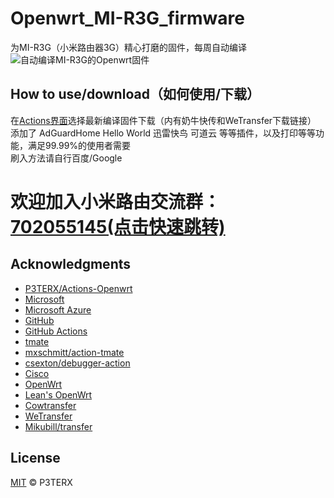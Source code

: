 # Openwrt_MI-R3G_firmware  
为MI-R3G（小米路由器3G）精心打磨的固件，每周自动编译  
![自动编译MI-R3G的Openwrt固件](https://github.com/liuran001/Openwrt_MI-R3G_firmware/workflows/%E8%87%AA%E5%8A%A8%E7%BC%96%E8%AF%91MI-R3G%E7%9A%84Openwrt%E5%9B%BA%E4%BB%B6/badge.svg)
## How to use/download（如何使用/下载）  
在[Actions界面](https://github.com/liuran001/Openwrt_MI-R3G_firmware/actions)选择最新编译固件下载（内有奶牛快传和WeTransfer下载链接）  
添加了 AdGuardHome  Hello World  迅雷快鸟  可道云 等等插件，以及打印等等功能，满足99.99%的使用者需要  
刷入方法请自行百度/Google  


# **欢迎加入小米路由交流群：[702055145(点击快速跳转)](https://jq.qq.com/?_wv=1027&k=5yqfmGi)**   

## Acknowledgments

- [P3TERX/Actions-Openwrt](https://github.com/P3TERX/Actions-OpenWrt)
- [Microsoft](https://www.microsoft.com)
- [Microsoft Azure](https://azure.microsoft.com)
- [GitHub](https://github.com)
- [GitHub Actions](https://github.com/features/actions)
- [tmate](https://github.com/tmate-io/tmate)
- [mxschmitt/action-tmate](https://github.com/mxschmitt/action-tmate)
- [csexton/debugger-action](https://github.com/csexton/debugger-action)
- [Cisco](https://www.cisco.com/)
- [OpenWrt](https://github.com/openwrt/openwrt)
- [Lean's OpenWrt](https://github.com/coolsnowwolf/lede)
- [Cowtransfer](https://cowtransfer.com)
- [WeTransfer](https://wetransfer.com/)
- [Mikubill/transfer](https://github.com/Mikubill/transfer)

## License

[MIT](https://github.com/P3TERX/Actions-OpenWrt/blob/master/LICENSE) © P3TERX

